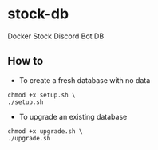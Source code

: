 # stock-db
Docker Stock Discord Bot DB

## How to
- To create a fresh database with no data
```
chmod +x setup.sh \
./setup.sh
```
- To upgrade an existing database
```
chmod +x upgrade.sh \
./upgrade.sh
```
